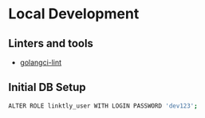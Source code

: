 # Local Development

## Linters and tools

- [golangci-lint](https://golangci-lint.run/welcome/install/)

## Initial DB Setup

```sh
ALTER ROLE linktly_user WITH LOGIN PASSWORD 'dev123';
```
